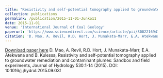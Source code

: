 ```yaml
---
title: "Resistivity and self-potential tomography applied to groundwater remediation and contaminant plumes: Sandbox and field experiments"
collection: publications
permalink: /publication/2015-11-01-Junko11
date: 2015-11-01
venue: 'International Journal of Coal Geology'
paperurl: 'https://www.sciencedirect.com/science/article/pii/S0022169415007143?via%3Dihub'
citation: 'D. Mao, A. Revil, R.D. Hort, J. Munakata-Marr, E.A. Atekwana and B. Kulessa, Resistivity and self-potential tomography applied to groundwater remediation and contaminant plumes: Sandbox and field experiments, Journal of Hydrology 530:1-14 (2015). DOI: 10.1016/j.jhydrol.2015.09.031'
---
```


<a href='https://www.sciencedirect.com/science/article/pii/S0022169415007143?via%3Dihub'>Download paper here</a>
D. Mao, A. Revil, R.D. Hort, J. Munakata-Marr, E.A. Atekwana and B. Kulessa, Resistivity and self-potential tomography applied to groundwater remediation and contaminant plumes: Sandbox and field experiments, Journal of Hydrology 530:1-14 (2015). DOI: 10.1016/j.jhydrol.2015.09.031